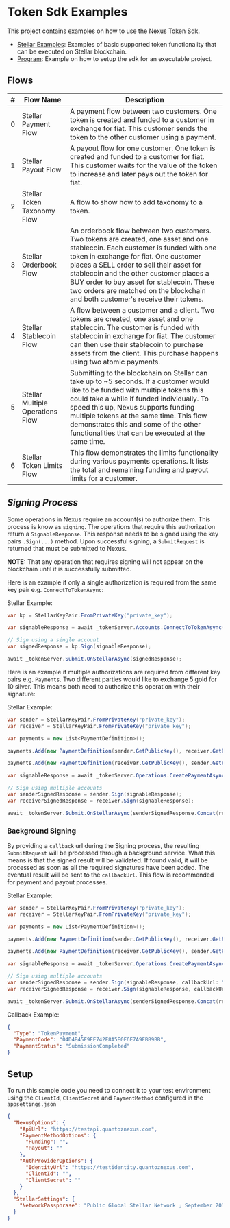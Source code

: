 ﻿# Token Sdk Examples

This project contains examples on how to use the Nexus Token Sdk.

- [Stellar Examples](./StellarExamples.cs): Examples of basic supported token functionality that can be executed on Stellar blockchain. 
- [Program](./Program.cs): Example on how to setup the sdk for an executable project.

## Flows

| # 	| **Flow Name**               	| **Description**                                                                                                                                                                                                                                                                                                                                                                                 	|
|---	|-----------------------------	|-------------------------------------------------------------------------------------------------------------------------------------------------------------------------------------------------------------------------------------------------------------------------------------------------------------------------------------------------------------------------------------------------	|
| 0 	| Stellar Payment Flow        	| A payment flow between two customers. One token is created and funded to a customer in exchange for fiat. This customer sends the token to the other customer using a payment.                                                                                                                                                                                                                  	|
| 1 	| Stellar Payout Flow         	| A payout flow for one customer. One token is created and funded to a customer for fiat. This customer waits for the value of the token to increase and later pays out the token for fiat.                                                                                                                                                                                                       	|
| 2 	| Stellar Token Taxonomy Flow 	| A flow to show how to add taxonomy to a token.                                                                                                                                                                                                                                                                                                                                                  	|
| 3 	| Stellar Orderbook Flow      	| An orderbook flow between two customers. Two tokens are created, one asset and one stablecoin. Each customer is funded with one token in exchange for fiat. One customer places a SELL order to sell their asset for stablecoin and the other customer places a BUY order to buy asset for stablecoin. These two orders are matched on the blockchain and both customer's receive their tokens. 	|
| 4 	| Stellar Stablecoin Flow     	| A flow between a customer and a client. Two tokens are created, one asset and one stablecoin. The customer  is funded with stablecoin in exchange for fiat. The customer can then use their stablecoin to purchase assets from the client. This purchase happens using two atomic payments.                                                                                                     	|
| 5 	| Stellar Multiple Operations Flow     	| Submitting to the blockchain on Stellar can take up to ~5 seconds. If a customer would like to be funded with multiple tokens this could take a while if funded individually. To speed this up, Nexus supports funding multiple tokens at the same time. This flow demonstrates this and some of the other functionalities that can be executed at the same time.                         |
| 6 	| Stellar Token Limits Flow     | This flow demonstrates the limits functionality during various payments operations. It lists the total and remaining funding and payout limits for a customer.                                                                                               	                                                                                                                                    |

## *Signing Process*
Some operations in Nexus require an account(s) to authorize them. This process is know as `signing`. The operations that require this authorization return a `SignableResponse`. This response needs to be signed using the key pairs `.Sign(...)` method. Upon successful signing, a `SubmitRequest` is returned that must be submitted to Nexus.

**NOTE:** That any operation that requires signing will not appear on the blockchain until it is successfully submitted.

Here is an example if only a single authorization is required from the same key pair e.g. `ConnectToTokenAsync`:

Stellar Example:
```csharp
var kp = StellarKeyPair.FromPrivateKey("private_key");

var signableResponse = await _tokenServer.Accounts.ConnectToTokenAsync(kp.GetAccountCode(), "Gold");

// Sign using a single account
var signedResponse = kp.Sign(signableResponse);

await _tokenServer.Submit.OnStellarAsync(signedResponse);
```

Here is an example if multiple authorizations are required from different key pairs e.g. `Payments`. Two different parties would like to exchange 5 gold for 10 silver. This means both need to authorize this operation with their signature:

Stellar Example:
```csharp
var sender = StellarKeyPair.FromPrivateKey("private_key");
var receiver = StellarKeyPair.FromPrivateKey("private_key");

var payments = new List<PaymentDefinition>();

payments.Add(new PaymentDefinition(sender.GetPublicKey(), receiver.GetPublicKey(), "Gold", 5));

payments.Add(new PaymentDefinition(receiver.GetPublicKey(), sender.GetPublicKey(), "Silver", 10));

var signableResponse = await _tokenServer.Operations.CreatePaymentAsync(payments);

// Sign using multiple accounts
var senderSignedResponse = sender.Sign(signableResponse);
var receiverSignedResponse = receiver.Sign(signableResponse);

await _tokenServer.Submit.OnStellarAsync(senderSignedResponse.Concat(receiverSignedResponse));
```

### Background Signing
By providing a `callback` url during the Signing process, the resulting `SubmitRequest` will be processed through a background service. What this means is that the signed result will be validated. If found valid, it will be processed as soon as all the required signatures have been added. The eventual result will be sent to the `callbackUrl`. This flow is recommended for payment and payout processes.

Stellar Example:
```csharp
var sender = StellarKeyPair.FromPrivateKey("private_key");
var receiver = StellarKeyPair.FromPrivateKey("private_key");

var payments = new List<PaymentDefinition>();

payments.Add(new PaymentDefinition(sender.GetPublicKey(), receiver.GetPublicKey(), "Gold", 5));

payments.Add(new PaymentDefinition(receiver.GetPublicKey(), sender.GetPublicKey(), "Silver", 10));

var signableResponse = await _tokenServer.Operations.CreatePaymentAsync(payments);

// Sign using multiple accounts
var senderSignedResponse = sender.Sign(signableResponse, callbackUrl: "your-callback-url");
var receiverSignedResponse = receiver.Sign(signableResponse, callbackUrl: "your-callback-url");

await _tokenServer.Submit.OnStellarAsync(senderSignedResponse.Concat(receiverSignedResponse));
```

Callback Example:
```json
{
  "Type": "TokenPayment",
  "PaymentCode": "04D4B45F9EE742E8A5E0F6E7A9FBB9BB",
  "PaymentStatus": "SubmissionCompleted"
}
```

## Setup

To run this sample code you need to connect it to your test environment using the `ClientId`, `ClientSecret` and `PaymentMethod` configured in the `appsettings.json`

```json
{
  "NexusOptions": {
    "ApiUrl": "https://testapi.quantoznexus.com",
    "PaymentMethodOptions": {
      "Funding": "",
      "Payout": ""
    },
    "AuthProviderOptions": {
      "IdentityUrl": "https://testidentity.quantoznexus.com",
      "ClientId": "",
      "ClientSecret": ""
    }
  },
  "StellarSettings": {
    "NetworkPassphrase": "Public Global Stellar Network ; September 2015"
  }
}
```